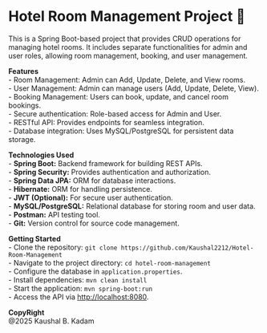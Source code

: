 # Hotel Room Management Project 🏨

<p>
  This is a Spring Boot-based project that provides CRUD operations for managing hotel rooms. It includes separate functionalities for admin and user roles, allowing room management, booking, and user management.
</p>

<p>
  <b>Features</b><br>
  - Room Management: Admin can Add, Update, Delete, and View rooms.<br>
  - User Management: Admin can manage users (Add, Update, Delete, View).<br>
  - Booking Management: Users can book, update, and cancel room bookings.<br>
  - Secure authentication: Role-based access for Admin and User.<br>
  - RESTful API: Provides endpoints for seamless integration.<br>
  - Database integration: Uses MySQL/PostgreSQL for persistent data storage.<br>
</p>

<p>
  <b>Technologies Used</b><br>
  - <b>Spring Boot:</b> Backend framework for building REST APIs.<br>
  - <b>Spring Security:</b> Provides authentication and authorization.<br>
  - <b>Spring Data JPA:</b> ORM for database interactions.<br>
  - <b>Hibernate:</b> ORM for handling persistence.<br>
  - <b>JWT (Optional):</b> For secure user authentication.<br>
  - <b>MySQL/PostgreSQL:</b> Relational database for storing room and user data.<br>
  - <b>Postman:</b> API testing tool.<br>
  - <b>Git:</b> Version control for source code management.<br>
</p>

<p>
  <b>Getting Started</b><br>
  - Clone the repository: <code>git clone https://github.com/Kaushal2212/Hotel-Room-Management</code><br>
  - Navigate to the project directory: <code>cd hotel-room-management</code><br>
  - Configure the database in <code>application.properties</code>.<br>
  - Install dependencies: <code>mvn clean install</code><br>
  - Start the application: <code>mvn spring-boot:run</code><br>
  - Access the API via <a href="http://localhost:8080">http://localhost:8080</a>.<br>
</p>

<p>
  <b>CopyRight</b><br>
  @2025 Kaushal B. Kadam
</p>
